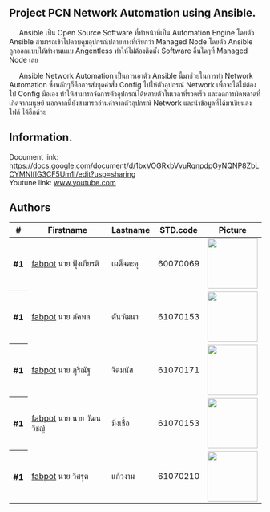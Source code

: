 Project PCN Network Automation using Ansible.  
---
&nbsp;&nbsp;&nbsp;&nbsp;&nbsp;Ansible เป็น Open Source Software ที่ทำหน้าที่เป็น Automation Engine โดยตัว Ansible สามารถเข้าไปควบคุมอุปกรณ์ปลายทางที่เรียกว่า Managed Node โดยตัว
Ansible ถูกออกแบบให้ทำงานแแบ Angentless ทำให้ไม่ต้องติดตั้ง Software อื่นใดๆที่ Managed Node เลย

&nbsp;&nbsp;&nbsp;&nbsp;&nbsp;Ansible Network Automation เป็นการเอาตัว Ansible นี้มาช่วยในการทำ Network Automation ซึ่งหลักๆก็คือการส่งชุดคำสั่ง Config ไปให้ตัวอุปกรณ์ Network เพื่อจะได้ไม่ต้องไป Config มือเอง ทำให้สามารถจัดการตัวอุปกรณ์ได้หลายตัวในเวลาที่รวดเร็ว และลดการผิดพลาดที่เกิดจากมนุษย์ นอกจากนี้ยังสามารถอ่านค่าจากตัวอุปกรณ์ Network และนำข้อมูลที่ได้มาเขียนลงไฟล์ ได้อีกด้วย

Information. 
---
Document link: https://docs.google.com/document/d/1bxVOGRxbVvuRqnpdpGyNQNP8ZbLCYMNlfIG3CF5Um1I/edit?usp=sharing  
Youtune link: www.youtube.com  

Authors 
---
<table cellspacing="0"><thead>
<th scope="col">#</th>
<th scope="col">Firstname</th>
<th scope="col">Lastname</th>
<!-- Language currently disabled: GitHub returns 'Shell' for most users <th scope="col">Language</th> -->
<th scope="col">STD.code</th>
<th scope="col" width="100">Picture</th>
</thead><tbody>
<tr>  <th scope="row">#1</th>  <td><a href="https://github.com/fabpot">fabpot</a> นาย ฟุ้งเกียรติ</td>  <td>เผด็จตะคุ</td> <td>60070069</td>  <td><img width="100" height="100" src="https://scontent.fbkk22-4.fna.fbcdn.net/v/t1.0-9/75392681_2784770338252567_5489999090928320512_n.jpg?_nc_cat=109&_nc_sid=7aed08&_nc_eui2=AeHrnhMjGOhc6qtvOk9-YOSYzxmYQsTcVpPPGZhCxNxWk9A9lAzRioID37EDlLi0IRfY7ywuH8T8LwOqw6SBEH6e&_nc_oc=AQmPGGIHvfFVmHyGzakm_GCL_ZxLM6rFigUw-LIyN39LdG7fSIla8OGyjdNn6BK8V-I&_nc_ht=scontent.fbkk22-4.fna&oh=323c3d902d78d32d6c6de2b6d1482290&oe=5EE793F0"></td></tr>
  <tr>  <th scope="row">#1</th>  <td><a href="https://github.com/fabpot">fabpot</a> นาย ภัคพล</td>  <td>ตันวัฒนา</td> <td>61070153</td>  <td><img width="100" height="100" src="https://scontent.fbkk22-4.fna.fbcdn.net/v/t1.0-9/15037210_584062761785106_4397154544504754833_n.jpg?_nc_cat=111&_nc_sid=85a577&_nc_eui2=AeHeL6ZYFQy7OuD_vadTohR-qb_pVpCYl96pv-lWkJiX3jxSVpkKU_JqfSjgQQA4U2wmZR-IsjEfJ674RWH-De7l&_nc_oc=AQl_GfCWPk-bPY92QvpC4jVbGHNynX2P2XeFHYjs2GqmDmqVehncqnWpyAb2FCdot8E&_nc_ht=scontent.fbkk22-4.fna&oh=37c7b475c33185cb290f9cc2203d17ea&oe=5EE7F329"></td></tr>
  <tr>  <th scope="row">#1</th>  <td><a href="https://github.com/fabpot">fabpot</a> นาย ภูริณัฐ</td>  <td>จิตมนัส</td> <td>61070171</td>  <td><img width="100" height="100" src="https://scontent.fbkk22-2.fna.fbcdn.net/v/t1.0-9/38448264_1956734931038221_3840491221290057728_n.jpg?_nc_cat=107&_nc_sid=85a577&_nc_eui2=AeHXKUPTDLeRhvsFgvDuZuhoZfNuXO7Hkjhl825c7seSOCQt9cuS5FKYuMMQwrRCXkQ7aLIF0MgMD7ms4-HEVNtJ&_nc_oc=AQlab0qg1GYQFy9J8SX5IcYyVv9F686aQbnrRB6Sqq53lojQo1HgwWT8vz55t00mjnY&_nc_ht=scontent.fbkk22-2.fna&oh=c357c71cecc50dc750bbf581583cac1e&oe=5EE879E4"></td></tr>
  <tr>  <th scope="row">#1</th>  <td><a href="https://github.com/fabpot">fabpot</a> นาย นาย วัฒนวิชญ์</td>  <td>มิ่งเชื้อ</td> <td>61070153</td>  <td><img width="100" height="100" src="https://scontent.fbkk22-4.fna.fbcdn.net/v/t1.0-9/75439242_2349027521893036_2721607280964403200_n.jpg?_nc_cat=111&_nc_sid=7aed08&_nc_eui2=AeFO0VYfA6sM6JALoJ0juPOkPFbGoWze_ds8VsahbN7921fhqi6B_CvFYXuN0I7v8GERcx3Qf36oIhvEPVlEIiHE&_nc_oc=AQm-meVzu5h084tQ_0AlJoCV96lJwh_EU2RQtjzpcBDyuDMhBoTpwFTm_ctRhp-Xszc&_nc_ht=scontent.fbkk22-4.fna&oh=4e016a2be836ea6199f16fbfbf623d6d&oe=5EE8CC55"></td></tr>
  <tr>  <th scope="row">#1</th>  <td><a href="https://github.com/fabpot">fabpot</a> นาย วิศรุต</td>  <td>แก้วงาม</td> <td>61070210</td>  <td><img width="100" height="100" src="https://scontent.fbkk22-2.fna.fbcdn.net/v/t31.0-8/p960x960/22424170_1475444652532736_7000814947367213850_o.jpg?_nc_cat=105&_nc_sid=85a577&_nc_eui2=AeHcCiwqJlQg8ql8yPr4WGFoXegJgGbZ1Rpd6AmAZtnVGu5qAsMh4PnPLjo1mkBdKLL3rCqOzMZoZGO7AJUsLL_F&_nc_oc=AQkNfBGSrMsfvd2pmI2iTQ-XwJYguEJ_NSqk0jvbSXyv67zflqgtsdoMRwWQ7Gsk9pM&_nc_ht=scontent.fbkk22-2.fna&_nc_tp=6&oh=ca152602ef2dae19cb13d7307e51207a&oe=5EE6D354"></td></tr>
</tbody></table>

